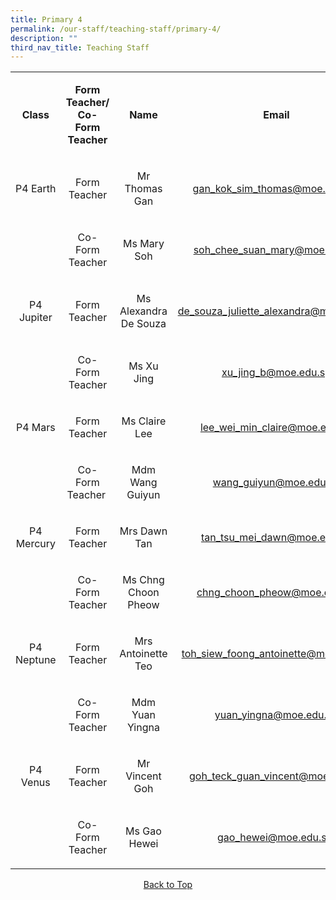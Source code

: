 ```yaml
---
title: Primary 4
permalink: /our-staff/teaching-staff/primary-4/
description: ""
third_nav_title: Teaching Staff
---
```

<table>
<tbody>
<tr>
<td style="text-align: center;">
<p><strong>Class </strong></p>
</td>
<td style="text-align: center;">
<p><strong>Form Teacher/ Co-Form Teacher</strong></p>
</td>
<td style="text-align: center;">
<p><strong>Name</strong></p>
</td>
<td style="text-align: center;">
<p><strong>Email</strong></p>
</td>
</tr>
<tr>
<td style="text-align: center;">
<p>P4 Earth</p>
</td>
<td style="text-align: center;">
<p>Form Teacher</p>
</td>
<td style="text-align: center;">
<p>Mr Thomas Gan</p>
</td>
<td style="text-align: center;">
<p><a href="mailto:gan_kok_sim_thomas@moe.edu.sg" target="">gan_kok_sim_thomas@moe.edu.sg</a>&nbsp;</p>
</td>
</tr>
<tr>
<td style="text-align: center;">&nbsp;</td>
<td style="text-align: center;">
<p>Co-Form Teacher</p>
</td>
<td style="text-align: center;">
<p>Ms Mary Soh</p>
</td>
<td style="text-align: center;">
<p><a href="mailto:soh_chee_suan_mary@moe.edu.sg" target="">soh_chee_suan_mary@moe.edu.sg</a></p>
</td>
</tr>
<tr>
<td style="text-align: center;">
<p>P4 Jupiter</p>
</td>
<td style="text-align: center;">
<p>Form Teacher</p>
</td>
<td style="text-align: center;">
<p>Ms Alexandra De Souza</p>
</td>
<td style="text-align: center;">
<p><a href="mailto:de_souza_juliette_alexandra@moe.edu.sg" target="">de_souza_juliette_alexandra@moe.edu.sg</a></p>
</td>
</tr>
<tr>
<td style="text-align: center;">&nbsp;</td>
<td style="text-align: center;">
<p>Co-Form Teacher</p>
</td>
<td style="text-align: center;">
<p>Ms Xu Jing</p>
</td>
<td style="text-align: center;">
<p><a href="mailto:xu_jing_b@moe.edu.sg" target="">xu_jing_b@moe.edu.sg</a></p>
</td>
</tr>
<tr>
<td style="text-align: center;">
<p>P4 Mars</p>
</td>
<td style="text-align: center;">
<p>Form Teacher</p>
</td>
<td style="text-align: center;">
<p>Ms Claire Lee</p>
</td>
<td style="text-align: center;">
<p><a href="mailto:lee_wei_min_claire@moe.edu.sg" target="">lee_wei_min_claire@moe.edu.sg</a></p>
</td>
</tr>
<tr>
<td style="text-align: center;">&nbsp;</td>
<td style="text-align: center;">
<p>Co-Form Teacher<strong>&nbsp;<br /></strong></p>
</td>
<td style="text-align: center;">
<p>Mdm Wang Guiyun</p>
</td>
<td style="text-align: center;">
<p><a href="mailto:wang_guiyun@moe.edu.sg" target="">wang_guiyun@moe.edu.sg</a></p>
</td>
</tr>
<tr>
<td style="text-align: center;">
<p>P4 Mercury</p>
</td>
<td style="text-align: center;">
<p>Form Teacher</p>
</td>
<td style="text-align: center;">
<p>Mrs Dawn Tan</p>
</td>
<td style="text-align: center;">
<p><a href="mailto:tan_tsu_mei_dawn@moe.edu.sg" target="">tan_tsu_mei_dawn@moe.edu.sg</a></p>
</td>
</tr>
<tr>
<td style="text-align: center;">&nbsp;</td>
<td style="text-align: center;">
<p>Co-Form Teacher</p>
</td>
<td style="text-align: center;">
<p>Ms Chng Choon Pheow</p>
</td>
<td style="text-align: center;">
<p><a href="mailto:chng_choon_pheow@moe.edu.sg" target="">chng_choon_pheow@moe.edu.sg</a></p>
</td>
</tr>
<tr>
<td style="text-align: center;">
<p>P4 Neptune</p>
</td>
<td style="text-align: center;">
<p>Form Teacher</p>
</td>
<td style="text-align: center;">
<p>Mrs Antoinette Teo</p>
</td>
<td style="text-align: center;">
<p><a href="mailto:toh_siew_foong_antoinette@moe.edu.sg" target="">toh_siew_foong_antoinette@moe.edu.sg</a></p>
</td>
</tr>
<tr>
<td style="text-align: center;">&nbsp;</td>
<td style="text-align: center;">
<p>Co-Form Teacher</p>
</td>
<td style="text-align: center;">
<p>Mdm Yuan Yingna</p>
</td>
<td style="text-align: center;">
<p><a href="mailto:yuan_yingna@moe.edu.sg" target="">yuan_yingna@moe.edu.sg</a></p>
</td>
</tr>
<tr>
<td style="text-align: center;">
<p>P4 Venus</p>
</td>
<td style="text-align: center;">
<p>Form Teacher</p>
</td>
<td style="text-align: center;">
<p>Mr Vincent Goh</p>
</td>
<td style="text-align: center;">
<p><a href="mailto:goh_teck_guan_vincent@moe.edu.sg" target="">goh_teck_guan_vincent@moe.edu.sg</a></p>
</td>
</tr>
<tr>
<td style="text-align: center;">&nbsp;</td>
<td style="text-align: center;">
<p>Co-Form Teacher</p>
</td>
<td style="text-align: center;">
<p>Ms Gao Hewei</p>
</td>
<td style="text-align: center;">
<p><a href="mailto:gao_hewei@moe.edu.sg" target="">gao_hewei@moe.edu.sg&nbsp;</a></p>
</td>
</tr>
</tbody>
</table>
<p style="text-align: center;"><a href="https://chijkellock.moe.edu.sg/our-staff/teaching-staff/primary-4#lo_main">Back to Top</a></p>